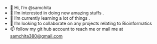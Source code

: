 - 👋 Hi, I’m @samchita
- 👀 I’m interested in doing new amazing stuffs .
- 🌱 I’m currently learning a lot of things .
- 💞️ I’m looking to collaborate on any projects relating to Bioinformatics
- 📫 follow my git hub account to reach me or mail me at samchita380@gmail.com

<!---
samchita/samchita is a ✨ special ✨ repository because its `README.md` (this file) appears on your GitHub profile.
You can click the Preview link to take a look at your changes.
--->
